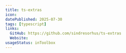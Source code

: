 ```yaml
---
title: ts-extras
icon:  
datePublished: 2025-07-30
tags: [typescript]
links:
  GitHub: https://github.com/sindresorhus/ts-extras
  Website: 
usageStatus: inToolbox
---
```

